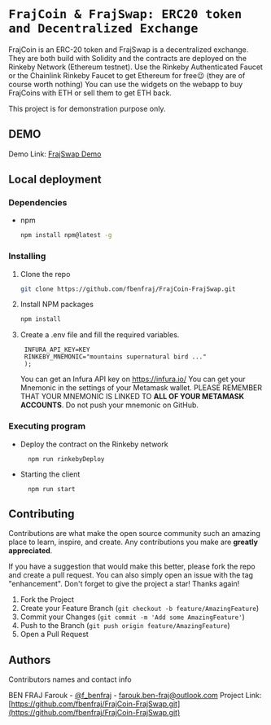 # `FrajCoin & FrajSwap: ERC20 token and Decentralized Exchange`

FrajCoin is an ERC-20 token and FrajSwap is a decentralized exchange.
They are both build with Solidity and the contracts are deployed on the Rinkeby Network (Ethereum testnet).
Use the Rinkeby Authenticated Faucet or the Chainlink Rinkeby Faucet to get Ethereum for free😉 (they are of course worth nothing)
You can use the widgets on the webapp to buy FrajCoins with ETH or sell them to get ETH back.

This project is for demonstration purpose only.

## DEMO

Demo Link: [FrajSwap Demo](https://effulgent-arithmetic-eb91e1.netlify.app/)

## Local deployment

### Dependencies

- npm
  ```sh
  npm install npm@latest -g
  ```

### Installing

1. Clone the repo
   ```sh
   git clone https://github.com/fbenfraj/FrajCoin-FrajSwap.git
   ```
2. Install NPM packages
   ```sh
   npm install
   ```
3. Create a .env file and fill the required variables.
   ```
    INFURA_API_KEY=KEY
    RINKEBY_MNEMONIC="mountains supernatural bird ..."
    );
   ```
   You can get an Infura API key on https://infura.io/
   You can get your Mnemonic in the settings of your Metamask wallet.
   PLEASE REMEMBER THAT YOUR MNEMONIC IS LINKED TO **ALL OF YOUR METAMASK ACCOUNTS**. Do not push your mnemonic on GitHub.

### Executing program

- Deploy the contract on the Rinkeby network
  ```
    npm run rinkebyDeploy
  ```
- Starting the client
  ```
    npm run start
  ```

## Contributing

Contributions are what make the open source community such an amazing place to learn, inspire, and create. Any contributions you make are **greatly appreciated**.

If you have a suggestion that would make this better, please fork the repo and create a pull request. You can also simply open an issue with the tag "enhancement".
Don't forget to give the project a star! Thanks again!

1. Fork the Project
2. Create your Feature Branch (`git checkout -b feature/AmazingFeature`)
3. Commit your Changes (`git commit -m 'Add some AmazingFeature'`)
4. Push to the Branch (`git push origin feature/AmazingFeature`)
5. Open a Pull Request

## Authors

Contributors names and contact info

BEN FRAJ Farouk - [@f_benfraj](https://twitter.com/f_benfraj) - farouk.ben-fraj@outlook.com
Project Link: [https://github.com/fbenfraj/FrajCoin-FrajSwap.git](https://github.com/fbenfraj/FrajCoin-FrajSwap.git)
